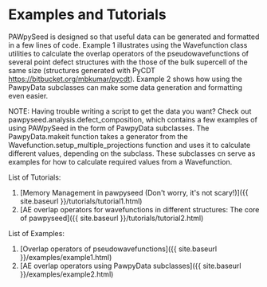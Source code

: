 # Examples and Tutorials

PAWpySeed is designed so that useful data can be generated
and formatted in a few lines of code. Example 1 illustrates
using the Wavefunction class utilities to calculate the overlap
operators of the pseudowavefunctions of several point defect structures
with the those of the bulk supercell of the same size (structures
generated with PyCDT https://bitbucket.org/mbkumar/pycdt). Example 2
shows how using the PawpyData subclasses can make some data generation
and formatting even easier.

NOTE: Having trouble writing a script to get the data you want?
Check out pawpyseed.analysis.defect_composition, which contains a few
examples of using PAWpySeed in the form of PawpyData subclasses.
The PawpyData.makeit function takes a generator from the Wavefunction.setup_multiple_projections function and uses it to calculate different values, depending on the subclass. These
subclasses cn serve as examples for how to calculate required values from a Wavefunction.

List of Tutorials:
1. [Memory Management in pawpyseed (Don't worry, it's not scary!)]({{ site.baseurl }}/tutorials/tutorial1.html)
2. [AE overlap operators for wavefunctions in different structures: The core of pawpyseed]({{ site.baseurl }}/tutorials/tutorial2.html)

List of Examples:
1. [Overlap operators of pseudowavefunctions]({{ site.baseurl }}/examples/example1.html)
2. [AE overlap operators using PawpyData subclasses]({{ site.baseurl }}/examples/example2.html)
